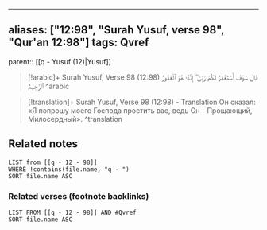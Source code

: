 
---
aliases: ["12:98", "Surah Yusuf, verse 98", "Qur'an 12:98"]
tags: Qvref
---

parent:: [[q - Yusuf (12)|Yusuf]]

> [!arabic]+ Surah Yusuf, Verse 98 (12:98)
> <span class="quran-arabic">قَالَ سَوْفَ أَسْتَغْفِرُ لَكُمْ رَبِّىٓ ۖ إِنَّهُۥ هُوَ ٱلْغَفُورُ ٱلرَّحِيمُ</span>
^arabic

> [!translation]+ Surah Yusuf, Verse 98 (12:98) - Translation
> Он сказал: «Я попрошу моего Господа простить вас, ведь Он - Прощающий, Милосердный».
^translation



## Related notes
```dataview
LIST from [[q - 12 - 98]]
WHERE !contains(file.name, "q - ")
SORT file.name ASC
```

### Related verses (footnote backlinks)
```dataview
LIST FROM [[q - 12 - 98]] AND #Qvref
SORT file.name ASC
```


